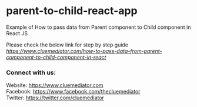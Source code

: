 # parent-to-child-react-app
Example of How to pass data from Parent component to Child component in React JS

Please check the below link for step by step guide
*https://www.cluemediator.com/how-to-pass-data-from-parent-component-to-child-component-in-react*

### Connect with us:
Website: https://www.cluemediator.com  
Facebook: https://www.facebook.com/thecluemediator  
Twitter: https://twitter.com/cluemediator
